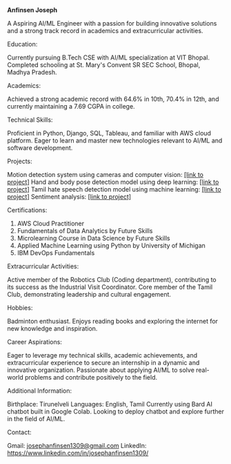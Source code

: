 
**Anfinsen Joseph**

A Aspiring AI/ML Engineer with a passion for building innovative solutions and a strong track record in academics and extracurricular activities.

Education:

Currently pursuing B.Tech CSE with AI/ML specialization at VIT Bhopal.
Completed schooling at St. Mary's Convent SR SEC School, Bhopal, Madhya Pradesh.

Academics:

Achieved a strong academic record with 64.6% in 10th, 70.4% in 12th, and currently maintaining a 7.69 CGPA in college.

Technical Skills:

Proficient in Python, Django, SQL, Tableau, and familiar with AWS cloud platform.
Eager to learn and master new technologies relevant to AI/ML and software development.

Projects:

Motion detection system using cameras and computer vision: [[link to project]](https://github.com/Anfinsen55/Motion-Sencing-Security-camera)
Hand and body pose detection model using deep learning: [[link to project]](https://github.com/Anfinsen55/Air_Canvas)
Tamil hate speech detection model using machine learning: [[link to project]](https://github.com/Anfinsen55/Tamil_hate_speech_detection)
Sentiment analysis: [[link to project]](https://github.com/Anfinsen55/sentiment-analysis)

Certifications:

1) AWS Cloud Practitioner
2) Fundamentals of Data Analytics by Future Skills
3) Microlearning Course in Data Science by Future Skills
4) Applied Machine Learning using Python by University of Michigan
5) IBM DevOps Fundamentals

Extracurricular Activities:

Active member of the Robotics Club (Coding department), contributing to its success as the Industrial Visit Coordinator.
Core member of the Tamil Club, demonstrating leadership and cultural engagement.

Hobbies:

Badminton enthusiast.
Enjoys reading books and exploring the internet for new knowledge and inspiration.

Career Aspirations:

Eager to leverage my technical skills, academic achievements, and extracurricular experience to secure an internship in a dynamic and innovative organization.
Passionate about applying AI/ML to solve real-world problems and contribute positively to the field.

Additional Information:

Birthplace: Tirunelveli
Languages: English, Tamil
Currently using Bard AI chatbot built in Google Colab.
Looking to deploy chatbot and explore further in the field of AI/ML.

Contact:

Gmail: josephanfinsen1309@gmail.com
LinkedIn: https://www.linkedin.com/in/josephanfinsen1309/
